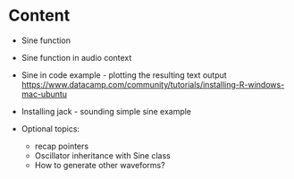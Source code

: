 <H1>Content</H1>

* Sine function
* Sine function in audio context

* Sine in code example - plotting the resulting text output
https://www.datacamp.com/community/tutorials/installing-R-windows-mac-ubuntu

* Installing jack - sounding simple sine example

* Optional topics:
  * recap pointers
  * Oscillator inheritance with Sine class
  * How to generate other waveforms?

 
